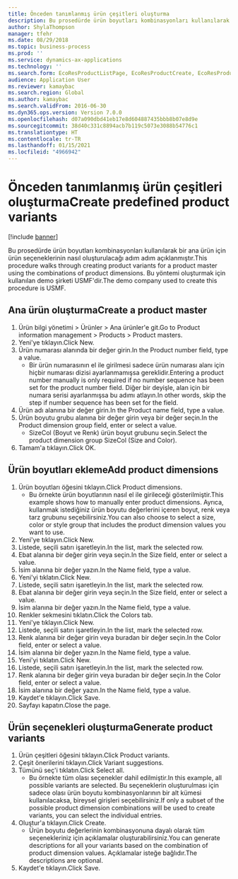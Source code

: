 ```yaml
---
title: Önceden tanımlanmış ürün çeşitleri oluşturma
description: Bu prosedürde ürün boyutları kombinasyonları kullanılarak bir ana ürün için ürün seçeneklerinin nasıl oluşturulacağı adım adım açıklanmıştır.
author: ShylaThompson
manager: tfehr
ms.date: 08/29/2018
ms.topic: business-process
ms.prod: ''
ms.service: dynamics-ax-applications
ms.technology: ''
ms.search.form: EcoResProductListPage, EcoResProductCreate, EcoResProductDetails, EcoResProductMasterDimension, EcoResProductVariants, EcoResProductVariantSuggestions, EcoResProductVariantsPendingReleaseFormPart
audience: Application User
ms.reviewer: kamaybac
ms.search.region: Global
ms.author: kamaybac
ms.search.validFrom: 2016-06-30
ms.dyn365.ops.version: Version 7.0.0
ms.openlocfilehash: d07a090dbd41eb17e8d604887435bbb8b07e8d9e
ms.sourcegitcommit: 38d40c331c8894acb7b119c5073e3088b54776c1
ms.translationtype: HT
ms.contentlocale: tr-TR
ms.lasthandoff: 01/15/2021
ms.locfileid: "4966942"
---
```

# <a name="create-predefined-product-variants"></a><span data-ttu-id="53b27-103">Önceden tanımlanmış ürün çeşitleri oluşturma</span><span class="sxs-lookup"><span data-stu-id="53b27-103">Create predefined product variants</span></span>

[!include [banner](../../includes/banner.md)]

<span data-ttu-id="53b27-104">Bu prosedürde ürün boyutları kombinasyonları kullanılarak bir ana ürün için ürün seçeneklerinin nasıl oluşturulacağı adım adım açıklanmıştır.</span><span class="sxs-lookup"><span data-stu-id="53b27-104">This procedure walks through creating product variants for a product master using the combinations of product dimensions.</span></span> <span data-ttu-id="53b27-105">Bu yöntemi oluşturmak için kullanılan demo şirketi USMF'dir.</span><span class="sxs-lookup"><span data-stu-id="53b27-105">The demo company used to create this procedure is USMF.</span></span>


## <a name="create-a-product-master"></a><span data-ttu-id="53b27-106">Ana ürün oluşturma</span><span class="sxs-lookup"><span data-stu-id="53b27-106">Create a product master</span></span>
1. <span data-ttu-id="53b27-107">Ürün bilgi yönetimi > Ürünler > Ana ürünler'e git.</span><span class="sxs-lookup"><span data-stu-id="53b27-107">Go to Product information management > Products > Product masters.</span></span>
2. <span data-ttu-id="53b27-108">Yeni'ye tıklayın.</span><span class="sxs-lookup"><span data-stu-id="53b27-108">Click New.</span></span>
3. <span data-ttu-id="53b27-109">Ürün numarası alanında bir değer girin.</span><span class="sxs-lookup"><span data-stu-id="53b27-109">In the Product number field, type a value.</span></span>
    * <span data-ttu-id="53b27-110">Bir ürün numarasının el ile girilmesi sadece ürün numarası alanı için hiçbir numarası dizisi ayarlanmamışsa gereklidir.</span><span class="sxs-lookup"><span data-stu-id="53b27-110">Entering a product number manually is only required if no number sequence has been set for the product number field.</span></span> <span data-ttu-id="53b27-111">Diğer bir deyişle, alan için bir numara serisi ayarlanmışsa bu adımı atlayın.</span><span class="sxs-lookup"><span data-stu-id="53b27-111">In other words, skip the step if number sequence has been set for the field.</span></span>  
4. <span data-ttu-id="53b27-112">Ürün adı alanına bir değer girin.</span><span class="sxs-lookup"><span data-stu-id="53b27-112">In the Product name field, type a value.</span></span>
5. <span data-ttu-id="53b27-113">Ürün boyutu grubu alanına bir değer girin veya bir değer seçin.</span><span class="sxs-lookup"><span data-stu-id="53b27-113">In the Product dimension group field, enter or select a value.</span></span>
    * <span data-ttu-id="53b27-114">SizeCol (Boyut ve Renk) ürün boyut grubunu seçin.</span><span class="sxs-lookup"><span data-stu-id="53b27-114">Select the product dimension group SizeCol (Size and Color).</span></span>  
6. <span data-ttu-id="53b27-115">Tamam'a tıklayın.</span><span class="sxs-lookup"><span data-stu-id="53b27-115">Click OK.</span></span>

## <a name="add-product-dimensions"></a><span data-ttu-id="53b27-116">Ürün boyutları ekleme</span><span class="sxs-lookup"><span data-stu-id="53b27-116">Add product dimensions</span></span>
1. <span data-ttu-id="53b27-117">Ürün boyutları öğesini tıklayın.</span><span class="sxs-lookup"><span data-stu-id="53b27-117">Click Product dimensions.</span></span>
    * <span data-ttu-id="53b27-118">Bu örnekte ürün boyutlarının nasıl el ile girileceği gösterilmiştir.</span><span class="sxs-lookup"><span data-stu-id="53b27-118">This example shows how to manually enter product dimensions.</span></span> <span data-ttu-id="53b27-119">Ayrıca, kullanmak istediğiniz ürün boyutu değerlerini içeren boyut, renk veya tarz grubunu seçebilirsiniz.</span><span class="sxs-lookup"><span data-stu-id="53b27-119">You can also choose to select a size, color or style group that includes the product dimension values you want to use.</span></span>  
2. <span data-ttu-id="53b27-120">Yeni'ye tıklayın.</span><span class="sxs-lookup"><span data-stu-id="53b27-120">Click New.</span></span>
3. <span data-ttu-id="53b27-121">Listede, seçili satırı işaretleyin.</span><span class="sxs-lookup"><span data-stu-id="53b27-121">In the list, mark the selected row.</span></span>
4. <span data-ttu-id="53b27-122">Ebat alanına bir değer girin veya seçin.</span><span class="sxs-lookup"><span data-stu-id="53b27-122">In the Size field, enter or select a value.</span></span>
5. <span data-ttu-id="53b27-123">İsim alanına bir değer yazın.</span><span class="sxs-lookup"><span data-stu-id="53b27-123">In the Name field, type a value.</span></span>
6. <span data-ttu-id="53b27-124">Yeni'yi tıklatın.</span><span class="sxs-lookup"><span data-stu-id="53b27-124">Click New.</span></span>
7. <span data-ttu-id="53b27-125">Listede, seçili satırı işaretleyin.</span><span class="sxs-lookup"><span data-stu-id="53b27-125">In the list, mark the selected row.</span></span>
8. <span data-ttu-id="53b27-126">Ebat alanına bir değer girin veya seçin.</span><span class="sxs-lookup"><span data-stu-id="53b27-126">In the Size field, enter or select a value.</span></span>
9. <span data-ttu-id="53b27-127">İsim alanına bir değer yazın.</span><span class="sxs-lookup"><span data-stu-id="53b27-127">In the Name field, type a value.</span></span>
10. <span data-ttu-id="53b27-128">Renkler sekmesini tıklatın.</span><span class="sxs-lookup"><span data-stu-id="53b27-128">Click the Colors tab.</span></span>
11. <span data-ttu-id="53b27-129">Yeni'ye tıklayın.</span><span class="sxs-lookup"><span data-stu-id="53b27-129">Click New.</span></span>
12. <span data-ttu-id="53b27-130">Listede, seçili satırı işaretleyin.</span><span class="sxs-lookup"><span data-stu-id="53b27-130">In the list, mark the selected row.</span></span>
13. <span data-ttu-id="53b27-131">Renk alanına bir değer girin veya buradan bir değer seçin.</span><span class="sxs-lookup"><span data-stu-id="53b27-131">In the Color field, enter or select a value.</span></span>
14. <span data-ttu-id="53b27-132">İsim alanına bir değer yazın.</span><span class="sxs-lookup"><span data-stu-id="53b27-132">In the Name field, type a value.</span></span>
15. <span data-ttu-id="53b27-133">Yeni'yi tıklatın.</span><span class="sxs-lookup"><span data-stu-id="53b27-133">Click New.</span></span>
16. <span data-ttu-id="53b27-134">Listede, seçili satırı işaretleyin.</span><span class="sxs-lookup"><span data-stu-id="53b27-134">In the list, mark the selected row.</span></span>
17. <span data-ttu-id="53b27-135">Renk alanına bir değer girin veya buradan bir değer seçin.</span><span class="sxs-lookup"><span data-stu-id="53b27-135">In the Color field, enter or select a value.</span></span>
18. <span data-ttu-id="53b27-136">İsim alanına bir değer yazın.</span><span class="sxs-lookup"><span data-stu-id="53b27-136">In the Name field, type a value.</span></span>
19. <span data-ttu-id="53b27-137">Kaydet'e tıklayın.</span><span class="sxs-lookup"><span data-stu-id="53b27-137">Click Save.</span></span>
20. <span data-ttu-id="53b27-138">Sayfayı kapatın.</span><span class="sxs-lookup"><span data-stu-id="53b27-138">Close the page.</span></span>

## <a name="generate-product-variants"></a><span data-ttu-id="53b27-139">Ürün seçenekleri oluşturma</span><span class="sxs-lookup"><span data-stu-id="53b27-139">Generate product variants</span></span>
1. <span data-ttu-id="53b27-140">Ürün çeşitleri öğesini tıklayın.</span><span class="sxs-lookup"><span data-stu-id="53b27-140">Click Product variants.</span></span>
2. <span data-ttu-id="53b27-141">Çeşit önerilerini tıklayın.</span><span class="sxs-lookup"><span data-stu-id="53b27-141">Click Variant suggestions.</span></span>
3. <span data-ttu-id="53b27-142">Tümünü seç'i tıklatın.</span><span class="sxs-lookup"><span data-stu-id="53b27-142">Click Select all.</span></span>
    * <span data-ttu-id="53b27-143">Bu örnekte tüm olası seçenekler dahil edilmiştir.</span><span class="sxs-lookup"><span data-stu-id="53b27-143">In this example, all possible variants are selected.</span></span> <span data-ttu-id="53b27-144">Bu seçeneklerin oluşturulması için sadece olası ürün boyutu kombinasyonlarının bir alt kümesi kullanılacaksa, bireysel girişleri seçebilirsiniz.</span><span class="sxs-lookup"><span data-stu-id="53b27-144">If only a subset of the possible product dimension combinations will be used to create variants, you can select the individual entries.</span></span>  
4. <span data-ttu-id="53b27-145">Oluştur'a tıklayın.</span><span class="sxs-lookup"><span data-stu-id="53b27-145">Click Create.</span></span>
    * <span data-ttu-id="53b27-146">Ürün boyutu değerlerinin kombinasyonuna dayalı olarak tüm seçenekleriniz için açıklamalar oluşturabilirsiniz.</span><span class="sxs-lookup"><span data-stu-id="53b27-146">You can generate descriptions for all your variants based on the combination of product dimension values.</span></span> <span data-ttu-id="53b27-147">Açıklamalar isteğe bağlıdır.</span><span class="sxs-lookup"><span data-stu-id="53b27-147">The descriptions are optional.</span></span>  
5. <span data-ttu-id="53b27-148">Kaydet'e tıklayın.</span><span class="sxs-lookup"><span data-stu-id="53b27-148">Click Save.</span></span>

